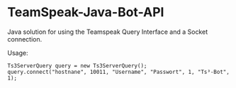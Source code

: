 # TeamSpeak-Java-Bot-API
Java solution for using the Teamspeak Query Interface and a Socket connection.

Usage:
```
Ts3ServerQuery query = new Ts3ServerQuery();
query.connect("hostnane", 10011, "Username", "Passwort", 1, "Ts³-Bot", 1);
```
